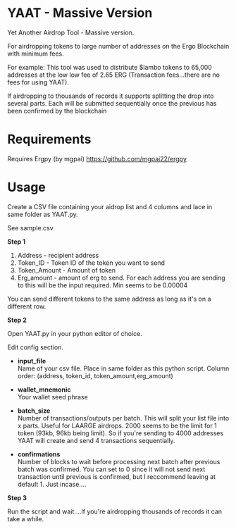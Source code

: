 # YAAT - Massive Version
Yet Another Airdrop Tool - Massive version. 

For airdropping tokens to large number of addresses on the Ergo Blockchain with minimum fees.

For example: This tool was used to distribute $lambo tokens to 65,000 addresses at the low low fee of 2.65 ERG (Transaction fees...there are no fees for using YAAT).

If airdropping to thousands of records it supports splitting the drop into several parts. Each will be submitted sequentially once the previous has been confirmed by the blockchain

# Requirements
Requires Ergpy (by mgpai)
https://github.com/mgpai22/ergpy

# Usage

Create a CSV file containing your aidrop list and 4 columns and lace in same folder as YAAT.py.

See sample.csv


**Step 1**
1. Address - recipient address
2. Token_ID - Token ID of the token you want to send
3. Token_Amount - Amount of token
4. Erg_amount - amount of erg to send. For each address you are sending to this will be the input required. Min seems to be 0.00004

You can send different tokens to the same address as long as it's on a different row. 

**Step 2**

Open YAAT.py in your python editor of choice.

Edit config section.

* **input_file**           
Name of your csv file. Place in same folder as this python script. Column order: (address, token_id, token_amount,erg_amount)

* **wallet_mnemonic**    
Your wallet seed phrase

* **batch_size**        
Number of transactions/outputs per batch. This will split your list file into x parts. Useful for LAARGE airdrops. 2000 seems to be the limit for 1 token (93kb, 96kb being limit). So if you're sending to 4000 addresses YAAT will create and send 4 transactions sequentially.

* **confirmations**      
Number of blocks to wait before processing next batch after previous batch was confirmed. You can set to 0 since it will not send next transaction until previous is confirmed, but I reccommend leaving at default 1. Just incase....


**Step 3**

Run the script and wait....If you're airdropping thousands of records it can take a while.



